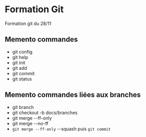 # Formation Git

Formation git du 28/11

## Memento commandes

* git config
* git help
* git init
* git add
* git commit
* git status

## Memento commandes liées aux branches

* git branch
* git checkout -b docs/branches
* git merge --ff-only
* git merge --no-ff
* `git merge --ff-only` --squash puis `git commit`

